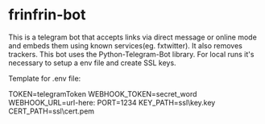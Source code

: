 # frinfrin-bot
This is a telegram bot that accepts links via direct message or online mode and embeds them using known services(eg. fxtwitter). It also removes trackers.
This bot uses the Python-Telegram-Bot library.
For local runs it's necessary to setup a env file and create SSL keys.

Template for .env file:

TOKEN=telegramToken
WEBHOOK_TOKEN=secret_word
WEBHOOK_URL=url-here:
PORT=1234
KEY_PATH=ssl\key.key
CERT_PATH=ssl\cert.pem

